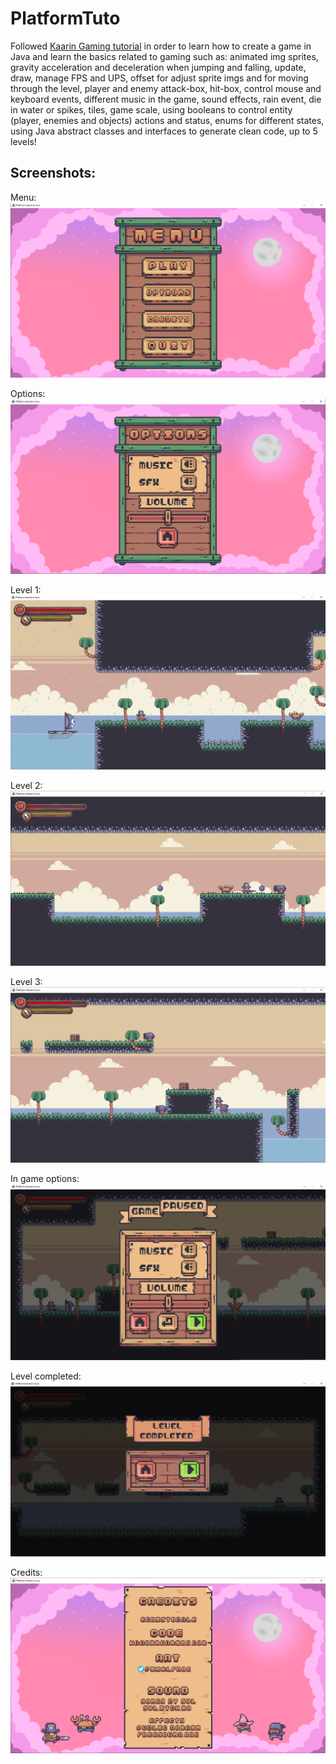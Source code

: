 # PlatformTuto
Followed [Kaarin Gaming tutorial](https://www.kaaringaming.com/platformer-tutorial) in order to learn how to create a game in Java and learn the basics related to gaming such as: 
animated img sprites, gravity acceleration and deceleration when jumping and falling, update, draw, manage FPS and UPS, offset for adjust sprite imgs and for moving through the level, player and enemy attack-box, hit-box, control mouse and keyboard events, different music in the game, sound effects, rain event, die in water or spikes, tiles, game scale, using booleans to control entity (player, enemies and objects) actions and status, enums for different states, using Java abstract classes and interfaces to generate clean code, up to 5 levels!

## Screenshots:

Menu:
![Alt text](game-screenshots/menu.PNG?raw=true "Menu")

Options:
![Alt text](game-screenshots/options.PNG?raw=true "Options")

Level 1:
![Alt text](game-screenshots/lvl1.PNG?raw=true "Level 1")

Level 2:
![Alt text](game-screenshots/lvl2.PNG?raw=true "Level 2")

Level 3:
![Alt text](game-screenshots/lvl3.PNG?raw=true "Level 3")

In game options:
![Alt text](game-screenshots/in_game_options.PNG?raw=true "In game options")

Level completed:
![Alt text](game-screenshots/lvl_completed.PNG?raw=true "Level completed")

Credits:
![Alt text](game-screenshots/credits.PNG?raw=true "Credits")
